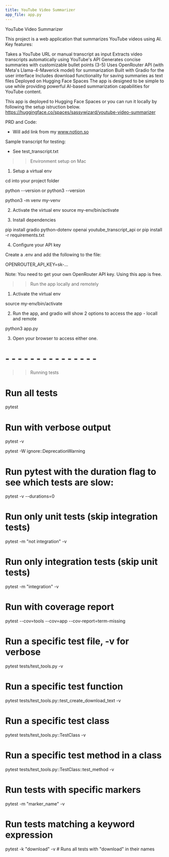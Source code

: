 ```yaml
---
title: YouTube Video Summarizer
app_file: app.py
---
```


YouTube Video Summarizer

This project is a web application that summarizes YouTube videos using AI. Key features:

Takes a YouTube URL or manual transcript as input
Extracts video transcripts automatically using YouTube's API
Generates concise summaries with customizable bullet points (3-5)
Uses OpenRouter API (with Meta's Llama-4-Maverick model) for summarization
Built with Gradio for the user interface
Includes download functionality for saving summaries as text files
Deployed on Hugging Face Spaces
The app is designed to be simple to use while providing powerful AI-based summarization capabilities for YouTube content.

This app is deployed to Hugging Face Spaces or you can run it locally by following the setup istruction below.
https://huggingface.co/spaces/sassywizard/youtube-video-summarizer

PRD and Code:

- Will add link from my www.notion.so

Sample transcript for testing:

- See test_transcript.txt

> > Environment setup on Mac

1. Setup a virtual env

cd into your project folder

python --version or python3 --version

python3 -m venv my-venv

2.  Activate the virtual env
    source my-env/bin/activate

3.  Install dependencies

pip install gradio python-dotenv openai youtube_transcript_api
or
pip install -r requirements.txt

4. Configure your API key

Create a .env and add the following to the file:

OPENROUTER_API_KEY=sk-…

Note: You need to get your own OpenRouter API key. Using this app is free.

> > Run the app locally and remotely

1. Activate the virtual env

source my-env/bin/activate

2. Run the app, and gradio will show 2 options to access the app - locall and remote

python3 app.py

3. Open your browser to access either one.

# - - - - - - - - - - - - - - -

> > Running tests

# Run all tests

pytest

# Run with verbose output

pytest -v

pytest -W ignore::DeprecationWarning

# Run pytest with the duration flag to see which tests are slow:

pytest -v --durations=0

# Run only unit tests (skip integration tests)

pytest -m "not integration" -v

# Run only integration tests (skip unit tests)

pytest -m "integration" -v

# Run with coverage report

pytest --cov=tools --cov=app --cov-report=term-missing

# Run a specific test file, -v for verbose

pytest tests/test_tools.py -v

# Run a specific test function

pytest tests/test_tools.py::test_create_download_text -v

# Run a specific test class

pytest tests/test_tools.py::TestClass -v

# Run a specific test method in a class

pytest tests/test_tools.py::TestClass::test_method -v

# Run tests with specific markers

pytest -m "marker_name" -v

# Run tests matching a keyword expression

pytest -k "download" -v # Runs all tests with "download" in their names
